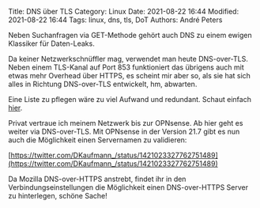 Title: DNS über TLS
Category: Linux
Date: 2021-08-22 16:44
Modified: 2021-08-22 16:44
Tags: linux, dns, tls, DoT
Authors: André Peters

Neben Suchanfragen via GET-Methode gehört auch DNS zu einem ewigen Klassiker für Daten-Leaks.

Da keiner Netzwerkschnüffler mag, verwendet man heute DNS-over-TLS. Neben einem TLS-Kanal auf Port 853 funktioniert das übrigens auch mit etwas mehr Overhead über HTTPS, es scheint mir aber so, als sie hat sich alles in Richtung DNS-over-TLS entwickelt, hm, abwarten.

Eine Liste zu pflegen wäre zu viel Aufwand und redundant. Schaut einfach [hier](https://www.startpage.com/sp/search?query=dns-over-tls+servers&language=deutsch).

Privat vertraue ich meinem Netzwerk bis zur OPNsense. Ab hier geht es weiter via DNS-over-TLS. Mit OPNsense in der Version 21.7 gibt es nun auch die Möglichkeit einen Servernamen zu validieren:

[https://twitter.com/DKaufmann_/status/1421023327762751489](https://twitter.com/DKaufmann_/status/1421023327762751489)

Da Mozilla DNS-over-HTTPS anstrebt, findet ihr in den Verbindungseinstellungen die Möglichkeit einen DNS-over-HTTPS Server zu hinterlegen, schöne Sache!
